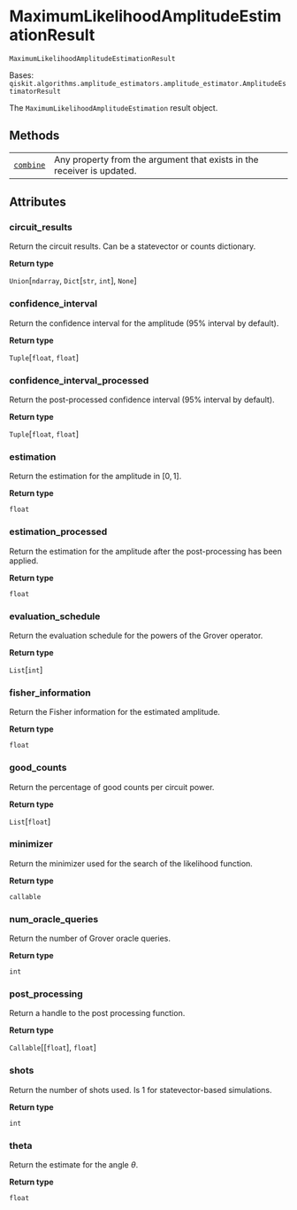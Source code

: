 # MaximumLikelihoodAmplitudeEstimationResult

`MaximumLikelihoodAmplitudeEstimationResult`

Bases: `qiskit.algorithms.amplitude_estimators.amplitude_estimator.AmplitudeEstimatorResult`

The `MaximumLikelihoodAmplitudeEstimation` result object.

## Methods

|                                                                                                                                                                                                                               |                                                                        |
| ----------------------------------------------------------------------------------------------------------------------------------------------------------------------------------------------------------------------------- | ---------------------------------------------------------------------- |
| [`combine`](qiskit.algorithms.MaximumLikelihoodAmplitudeEstimationResult.combine#qiskit.algorithms.MaximumLikelihoodAmplitudeEstimationResult.combine "qiskit.algorithms.MaximumLikelihoodAmplitudeEstimationResult.combine") | Any property from the argument that exists in the receiver is updated. |

## Attributes

### circuit\_results

Return the circuit results. Can be a statevector or counts dictionary.

**Return type**

`Union`\[`ndarray`, `Dict`\[`str`, `int`], `None`]

### confidence\_interval

Return the confidence interval for the amplitude (95% interval by default).

**Return type**

`Tuple`\[`float`, `float`]

### confidence\_interval\_processed

Return the post-processed confidence interval (95% interval by default).

**Return type**

`Tuple`\[`float`, `float`]

### estimation

Return the estimation for the amplitude in $[0, 1]$.

**Return type**

`float`

### estimation\_processed

Return the estimation for the amplitude after the post-processing has been applied.

**Return type**

`float`

### evaluation\_schedule

Return the evaluation schedule for the powers of the Grover operator.

**Return type**

`List`\[`int`]

### fisher\_information

Return the Fisher information for the estimated amplitude.

**Return type**

`float`

### good\_counts

Return the percentage of good counts per circuit power.

**Return type**

`List`\[`float`]

### minimizer

Return the minimizer used for the search of the likelihood function.

**Return type**

`callable`

### num\_oracle\_queries

Return the number of Grover oracle queries.

**Return type**

`int`

### post\_processing

Return a handle to the post processing function.

**Return type**

`Callable`\[\[`float`], `float`]

### shots

Return the number of shots used. Is 1 for statevector-based simulations.

**Return type**

`int`

### theta

Return the estimate for the angle $\theta$.

**Return type**

`float`
